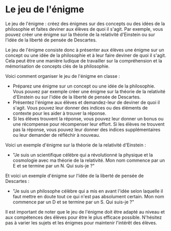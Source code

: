 # Le jeu de l'énigme

Le jeu de l'énigme : créez des énigmes sur des concepts ou des idées de la philosophie et faites deviner aux élèves de quoi il s'agit. Par exemple, vous pouvez créer une énigme sur la théorie de la relativité d'Einstein ou sur l'idée de la liberté de pensée de Descartes.

Le jeu de l'énigme consiste donc à présenter aux élèves une énigme sur un concept ou une idée de la philosophie et à leur faire deviner de quoi il s'agit. Cela peut être une manière ludique de travailler sur la compréhension et la mémorisation de concepts clés de la philosophie.

Voici comment organiser le jeu de l'énigme en classe :

-   Préparez une énigme sur un concept ou une idée de la philosophie. Vous pouvez par exemple créer une énigme sur la théorie de la relativité d'Einstein ou sur l'idée de la liberté de pensée de Descartes.
-   Présentez l'énigme aux élèves et demandez-leur de deviner de quoi il s'agit. Vous pouvez leur donner des indices ou des éléments de contexte pour les aider à trouver la réponse.
-   Si les élèves trouvent la réponse, vous pouvez leur donner un bonus ou une récompense pour récompenser leur effort. Si les élèves ne trouvent pas la réponse, vous pouvez leur donner des indices supplémentaires ou leur demander de réfléchir à nouveau.

Voici un exemple d'énigme sur la théorie de la relativité d'Einstein :

-   "Je suis un scientifique célèbre qui a révolutionné la physique et la cosmologie avec ma théorie de la relativité. Mon nom commence par un E et se termine par un N. Qui suis-je ?"

Et voici un exemple d'énigme sur l'idée de la liberté de pensée de Descartes :

-   "Je suis un philosophe célèbre qui a mis en avant l'idée selon laquelle il faut mettre en doute tout ce qui n'est pas absolument certain. Mon nom commence par un D et se termine par un S. Qui suis-je ?"

Il est important de noter que le jeu de l'énigme doit être adapté au niveau et aux compétences des élèves pour être le plus efficace possible. N'hésitez pas à varier les sujets et les énigmes pour maintenir l'intérêt des élèves.
